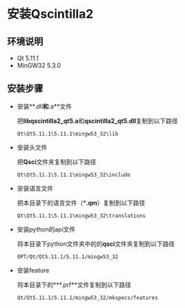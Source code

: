 # 安装Qscintilla2

## 环境说明

- Qt 5.11.1
- MinGW32 5.3.0

## 安装步骤

- 安装**.dll**和**.a**文件

  把**libqscintilla2_qt5.a**和**qscintilla2_qt5.dll**复制到以下路径

  `Qt\Qt5.11.1\5.11.1\mingw53_32\lib`

- 安装头文件

  把**Qsci**文件夹复制到以下路径

  `Qt\Qt5.11.1\5.11.1\mingw53_32\include`

- 安装语言文件

  把本目录下的语言文件（***.qm**）复制到以下路径

  `Qt\Qt5.11.1\5.11.1\mingw53_32\translations`

- 安装python的api文件

  将本目录下python文件夹中的的**qsci**文件夹复制到以下路径

  `OPT/Qt/Qt5.11.1/5.11.1/mingw53_32`

- 安装feature

  将本目录下的***.prf**文件复制到以下路径

  `Qt/Qt5.11.1/5.11.1/mingw53_32/mkspecs/features`